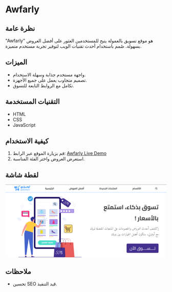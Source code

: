 # Awfarly

## نظرة عامة
"Awfarly" هو موقع تسويق بالعمولة يتيح للمستخدمين العثور على أفضل العروض بسهولة. صُمم باستخدام أحدث تقنيات الويب لتوفير تجربة مستخدم متميزة.

## الميزات
- واجهة مستخدم جذابة وسهلة الاستخدام.
- تصميم متجاوب يعمل على جميع الأجهزة.
- تكامل مع الروابط التابعة للتسوق.

## التقنيات المستخدمة
- HTML
- CSS
- JavaScript

## كيفية الاستخدام
1. قم بزيارة الموقع عبر الرابط: [Awfarly Live Demo](https://asem-mamdoh.github.io/Awfarly/)
2. استعرض العروض واختر الفئة المناسبة.

## لقطة شاشة
![Awfarly Screenshot](pic/Hero.png)

## ملاحظات
- تحسين SEO قيد التنفيذ.
